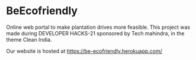 # BeEcofriendly
Online web portal to make plantation drives more feasible. This project was made during DEVELOPER HACKS-21 sponsored by Tech mahindra, in the theme Clean India.


Our website is hosted at https://be-ecofriendly.herokuapp.com/

